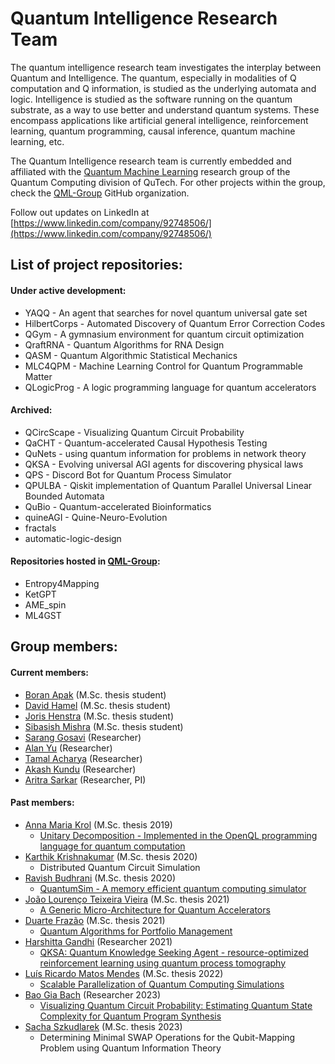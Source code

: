 # Quantum Intelligence Research Team

The quantum intelligence research team investigates the interplay between Quantum and Intelligence. The quantum, especially in modalities of Q computation and Q information, is studied as the underlying automata and logic. Intelligence is studied as the software running on the quantum substrate, as a way to use better and understand quantum systems. These encompass applications like artificial general intelligence, reinforcement learning, quantum programming, causal inference, quantum machine learning, etc.

The Quantum Intelligence research team is currently embedded and affiliated with the [Quantum Machine Learning](https://www.tudelft.nl/en/eemcs/the-faculty/departments/quantum-computer-engineering/sections/quantum-circuits-architectures-and-technology/groups/quantum-machine-learning) research group of the Quantum Computing division of QuTech. For other projects within the group, check the [QML-Group](https://github.com/QML-Group) GitHub organization.

Follow out updates on LinkedIn at [https://www.linkedin.com/company/92748506/](https://www.linkedin.com/company/92748506/)

## List of project repositories:
#### Under active development:
* YAQQ - An agent that searches for novel quantum universal gate set
* HilbertCorps - Automated Discovery of Quantum Error Correction Codes
* QGym - A gymnasium environment for quantum circuit optimization
* QraftRNA - Quantum Algorithms for RNA Design
* QASM - Quantum Algorithmic Statistical Mechanics
* MLC4QPM - Machine Learning Control for Quantum Programmable Matter
* QLogicProg - A logic programming language for quantum accelerators
#### Archived:
* QCircScape - Visualizing Quantum Circuit Probability
* QaCHT - Quantum-accelerated Causal Hypothesis Testing
* QuNets - using quantum information for problems in network theory
* QKSA - Evolving universal AGI agents for discovering physical laws
* QPS - Discord Bot for Quantum Process Simulator
* QPULBA - Qiskit implementation of Quantum Parallel Universal Linear Bounded Automata
* QuBio - Quantum-accelerated Bioinformatics
* quineAGI - Quine-Neuro-Evolution
* fractals
* automatic-logic-design
#### Repositories hosted in [QML-Group](https://github.com/QML-Group):
* Entropy4Mapping
* KetGPT
* AME_spin
* ML4GST 

## Group members:
#### Current members:
* [Boran Apak](https://www.linkedin.com/in/boran-apak-004849279) (M.Sc. thesis student)
* [David Hamel](https://www.linkedin.com/in/david-hamel-322a9b197) (M.Sc. thesis student)
* [Joris Henstra](https://www.linkedin.com/in/jorishenstra) (M.Sc. thesis student)
* [Sibasish Mishra](https://www.linkedin.com/in/sibasish-mishra-078bbb176) (M.Sc. thesis student)
* [Sarang Gosavi](https://www.linkedin.com/in/sarang-gosavi-b3249b169) (Researcher)
* [Alan Yu](https://qutech.nl/person/alan-yu/) (Researcher)
* [Tamal Acharya](https://www.linkedin.com/in/tamal-acharya-49178a27) (Researcher)
* [Akash Kundu](https://www.linkedin.com/in/aqasch) (Researcher)
* [Aritra Sarkar](https://www.linkedin.com/in/sarkararitra/) (Researcher, PI)
#### Past members:
* [Anna Maria Krol](https://www.linkedin.com/in/anneriet-krol-05027b14b) (M.Sc. thesis 2019)
  - [Unitary Decomposition - Implemented in the OpenQL programming language for quantum computation](http://resolver.tudelft.nl/uuid:9c60d13d-4f42-4d8b-bc23-5de92d7b9600)
* [Karthik Krishnakumar](https://www.linkedin.com/in/karthik-krishnakumar) (M.Sc. thesis 2020)
  - Distributed Quantum Circuit Simulation
* [Ravish Budhrani](https://www.linkedin.com/in/ravi-budhrani-31767b128) (M.Sc. thesis 2020)
  - [QuantumSim - A memory efficient quantum computing simulator](http://resolver.tudelft.nl/uuid:8d0d0375-f35c-472f-bdd7-ad0012b22c91)
* [João Lourenço Teixeira Vieira](https://www.linkedin.com/in/joaoltvieira) (M.Sc. thesis 2021)
  - [A Generic Micro-Architecture for Quantum Accelerators](https://repositorio-aberto.up.pt/bitstream/10216/136070/2/494080.pdf)
* [Duarte Frazão](https://www.linkedin.com/in/duartefrazao) (M.Sc. thesis 2021)
  - [Quantum Algorithms for Portfolio Management](https://repositorio-aberto.up.pt/bitstream/10216/135859/2/490520.pdf)
* [Harshitta Gandhi](https://www.linkedin.com/in/harshitta-gandhi) (Researcher 2021)
  - [QKSA: Quantum Knowledge Seeking Agent - resource-optimized reinforcement learning using quantum process tomography](https://arxiv.org/abs/2112.03643)
* [Luís Ricardo Matos Mendes](https://www.linkedin.com/in/luis-rmendes) (M.Sc. thesis 2022)
  - [Scalable Parallelization of Quantum Computing Simulations](https://repositorio-aberto.up.pt/bitstream/10216/142721/2/572019.pdf)
* [Bao Gia Bach](https://www.linkedin.com/in/bao-bach) (Researcher 2023)
  - [Visualizing Quantum Circuit Probability: Estimating Quantum State Complexity for Quantum Program Synthesis](https://www.mdpi.com/1099-4300/25/5/763)
* [Sacha Szkudlarek](https://www.linkedin.com/in/sacha-szkudlarek-375046129) (M.Sc. thesis 2023)
  - Determining Minimal SWAP Operations for the Qubit-Mapping Problem using Quantum Information Theory
